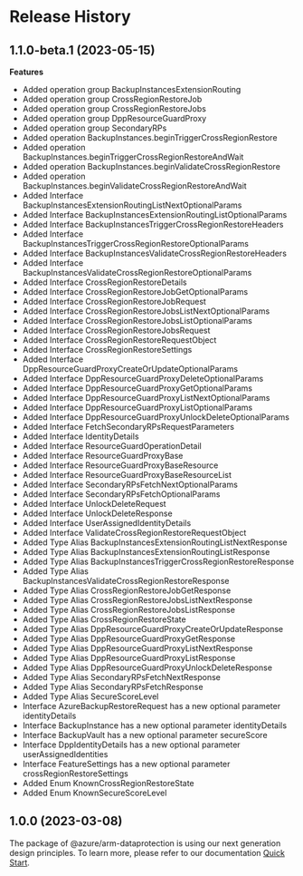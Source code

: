 # Release History
    
## 1.1.0-beta.1 (2023-05-15)
    
**Features**

  - Added operation group BackupInstancesExtensionRouting
  - Added operation group CrossRegionRestoreJob
  - Added operation group CrossRegionRestoreJobs
  - Added operation group DppResourceGuardProxy
  - Added operation group SecondaryRPs
  - Added operation BackupInstances.beginTriggerCrossRegionRestore
  - Added operation BackupInstances.beginTriggerCrossRegionRestoreAndWait
  - Added operation BackupInstances.beginValidateCrossRegionRestore
  - Added operation BackupInstances.beginValidateCrossRegionRestoreAndWait
  - Added Interface BackupInstancesExtensionRoutingListNextOptionalParams
  - Added Interface BackupInstancesExtensionRoutingListOptionalParams
  - Added Interface BackupInstancesTriggerCrossRegionRestoreHeaders
  - Added Interface BackupInstancesTriggerCrossRegionRestoreOptionalParams
  - Added Interface BackupInstancesValidateCrossRegionRestoreHeaders
  - Added Interface BackupInstancesValidateCrossRegionRestoreOptionalParams
  - Added Interface CrossRegionRestoreDetails
  - Added Interface CrossRegionRestoreJobGetOptionalParams
  - Added Interface CrossRegionRestoreJobRequest
  - Added Interface CrossRegionRestoreJobsListNextOptionalParams
  - Added Interface CrossRegionRestoreJobsListOptionalParams
  - Added Interface CrossRegionRestoreJobsRequest
  - Added Interface CrossRegionRestoreRequestObject
  - Added Interface CrossRegionRestoreSettings
  - Added Interface DppResourceGuardProxyCreateOrUpdateOptionalParams
  - Added Interface DppResourceGuardProxyDeleteOptionalParams
  - Added Interface DppResourceGuardProxyGetOptionalParams
  - Added Interface DppResourceGuardProxyListNextOptionalParams
  - Added Interface DppResourceGuardProxyListOptionalParams
  - Added Interface DppResourceGuardProxyUnlockDeleteOptionalParams
  - Added Interface FetchSecondaryRPsRequestParameters
  - Added Interface IdentityDetails
  - Added Interface ResourceGuardOperationDetail
  - Added Interface ResourceGuardProxyBase
  - Added Interface ResourceGuardProxyBaseResource
  - Added Interface ResourceGuardProxyBaseResourceList
  - Added Interface SecondaryRPsFetchNextOptionalParams
  - Added Interface SecondaryRPsFetchOptionalParams
  - Added Interface UnlockDeleteRequest
  - Added Interface UnlockDeleteResponse
  - Added Interface UserAssignedIdentityDetails
  - Added Interface ValidateCrossRegionRestoreRequestObject
  - Added Type Alias BackupInstancesExtensionRoutingListNextResponse
  - Added Type Alias BackupInstancesExtensionRoutingListResponse
  - Added Type Alias BackupInstancesTriggerCrossRegionRestoreResponse
  - Added Type Alias BackupInstancesValidateCrossRegionRestoreResponse
  - Added Type Alias CrossRegionRestoreJobGetResponse
  - Added Type Alias CrossRegionRestoreJobsListNextResponse
  - Added Type Alias CrossRegionRestoreJobsListResponse
  - Added Type Alias CrossRegionRestoreState
  - Added Type Alias DppResourceGuardProxyCreateOrUpdateResponse
  - Added Type Alias DppResourceGuardProxyGetResponse
  - Added Type Alias DppResourceGuardProxyListNextResponse
  - Added Type Alias DppResourceGuardProxyListResponse
  - Added Type Alias DppResourceGuardProxyUnlockDeleteResponse
  - Added Type Alias SecondaryRPsFetchNextResponse
  - Added Type Alias SecondaryRPsFetchResponse
  - Added Type Alias SecureScoreLevel
  - Interface AzureBackupRestoreRequest has a new optional parameter identityDetails
  - Interface BackupInstance has a new optional parameter identityDetails
  - Interface BackupVault has a new optional parameter secureScore
  - Interface DppIdentityDetails has a new optional parameter userAssignedIdentities
  - Interface FeatureSettings has a new optional parameter crossRegionRestoreSettings
  - Added Enum KnownCrossRegionRestoreState
  - Added Enum KnownSecureScoreLevel
    
    
## 1.0.0 (2023-03-08)

The package of @azure/arm-dataprotection is using our next generation design principles. To learn more, please refer to our documentation [Quick Start](https://aka.ms/js-track2-quickstart).
